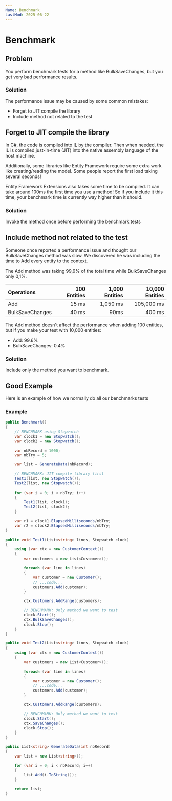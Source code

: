 ```yaml
---
Name: Benchmark
LastMod: 2025-06-22
---
```


# Benchmark

## Problem
You perform benchmark tests for a method like BulkSaveChanges, but you get very bad performance results.

### Solution
The performance issue may be caused by some common mistakes:

- Forget to JIT compile the library
- Include method not related to the test

## Forget to JIT compile the library
In C#, the code is compiled into IL by the compiler. Then when needed, the IL is compiled just-in-time (JIT) into the native assembly language of the host machine.

Additionally, some libraries like Entity Framework require some extra work like creating/reading the model. Some people report the first load taking several seconds!

Entity Framework Extensions also takes some time to be compiled. It can take around 100ms the first time you use a method! So if you include it this time, your benchmark time is currently way higher than it should.

### Solution
Invoke the method once before performing the benchmark tests

## Include method not related to the test
Someone once reported a performance issue and thought our BulkSaveChanges method was slow. We discovered he was including the time to Add every entity to the context.

The Add method was taking 99,9% of the total time while BulkSaveChanges only 0,1%.


| Operations | 100 Entities | 1,000 Entities | 10,000 Entities |
| :--------- | -----------: | -------------: | --------------: |
| Add             | 15 ms        | 1,050 ms       | 105,000 ms      |
| BulkSaveChanges  | 40 ms        | 90ms           | 400 ms     |


The Add method doesn't affect the performance when adding 100 entities, but if you make your test with 10,000 entities:
 - Add: 99.6%
 - BulkSaveChanges: 0.4%

### Solution
Include only the method you want to benchmark.

## Good Example
Here is an example of how we normally do all our benchmarks tests

### Example

```csharp
public Benchmark()
{
    // BENCHMARK using Stopwatch
    var clock1 = new Stopwatch();
    var clock2 = new Stopwatch();

    var nbRecord = 1000;
    var nbTry = 5;

    var list = GenerateData(nbRecord);

    // BENCHMARK: JIT compile library first
    Test1(list, new Stopwatch());
    Test2(list, new Stopwatch());
    
    for (var i = 0; i < nbTry; i++)
    {
        Test1(list, clock1);
        Test2(list, clock2);
    }

    var r1 = clock1.ElapsedMilliseconds/nbTry;
    var r2 = clock2.ElapsedMilliseconds/nbTry;
}

public void Test1(List<string> lines, Stopwatch clock)
{
    using (var ctx = new CustomerContext())
    {
        var customers = new List<Customer>();

        foreach (var line in lines)
        {
            var customer = new Customer();
            // ...code...
            customers.Add(customer);
        }

        ctx.Customers.AddRange(customers);

        // BENCHMARK: Only method we want to test
        clock.Start();
        ctx.BulkSaveChanges();
        clock.Stop();
    }
}

public void Test2(List<string> lines, Stopwatch clock)
{
    using (var ctx = new CustomerContext())
    {
        var customers = new List<Customer>();

        foreach (var line in lines)
        {
            var customer = new Customer();
            // ...code...
            customers.Add(customer);
        }

        ctx.Customers.AddRange(customers);

        // BENCHMARK: Only method we want to test
        clock.Start();
        ctx.SaveChanges();
        clock.Stop();
    }
}

public List<string> GenerateData(int nbRecord)
{
	var list = new List<string>();

	for (var i = 0; i < nbRecord; i++)
	{
		list.Add(i.ToString());
	}

	return list;
}
```

